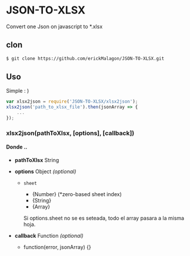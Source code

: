 # JSON-TO-XLSX
Convert one Json on javascript to *.xlsx

## clon

```Bash
$ git clone https://github.com/erickMalagon/JSON-TO-XLSX.git
```

## Uso

Simple : )

```JavaScript
var xlsx2json = require('JSON-TO-XLSX/xlsx2json');
xlsx2json('path_to_xlsx_file').then(jsonArray => {
    ...
});
```

### xlsx2json(pathToXlsx, [options], [callback])

#### Donde ..

* __pathToXlsx__ String  

* __options__ Object _(optional)_
  * ```sheet```
    * {Number} (*zero-based sheet index)
    * {String}
    * {Array}
    
    Si options.sheet no se es seteada, todo el array pasara a la misma hoja.

* __callback__ Function _(optional)_  
  * function(error, jsonArray) {}

